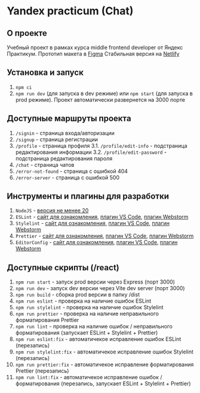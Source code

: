 # Yandex practicum (Chat)

## О проекте

Учебный проект в рамках курса middle frontend developer от Яндекс Практикум.
Прототип макета в [Figma](https://www.figma.com/design/Xzb7igEKbMxpGRLVTjDNJK/Yandex-practicum-Chat)
Стабильная версия на [Netlify](https://taupe-bunny-433444.netlify.app/)

## Установка и запуск

1. `npm ci`
2. `npm run dev` (для запуска в dev режиме) или `npm start` (для запуска в prod режиме).
   Проект автоматически развернется на 3000 порте

## Доступные маршруты проекта

1. `/signin` - страница входа/авторизации
2. `/signup` - страница регистрации
3. `/profile` - страница профиля
   3.1. `/profile/edit-info` - подстраница редактирования информации
   3.2. `/profile/edit-password` - подстраница редактирования пароля
4. `/chat` - страница чатов
5. `/error-not-found` - страница с ошибкой 404
6. `/error-server` - страница с ошибкой 500

## Инструменты и плагины для разработки

1. `NodeJS` - [версия не менее 20](https://nodejs.org/en/download/prebuilt-installer)
1. `ESLint` - [сайт для ознакомления](https://eslint.org/), [плагин VS Code](https://marketplace.visualstudio.com/items?itemName=dbaeumer.vscode-eslint), [плагин Webstorm](https://www.jetbrains.com/help/webstorm/eslint.html#ws_js_eslint_activate)
1. `Stylelint` - [сайт для ознакомления](https://stylelint.io/), [плагин VS Code](https://marketplace.visualstudio.com/items?itemName=stylelint.vscode-stylelint), [плагин Webstorm](https://www.jetbrains.com/help/webstorm/using-stylelint-code-quality-tool.html#ws_stylelint_configure)
1. `Prettier` - [сайт для ознакомления](https://prettier.io/), [плагин VS Code](https://marketplace.visualstudio.com/items?itemName=esbenp.prettier-vscode), [плагин Webstorm](https://www.jetbrains.com/help/webstorm/prettier.html#ws_prettier_install)
1. `EditorConfig` - [сайт для ознакомления](https://editorconfig.org/), [плагин VS Code](https://marketplace.visualstudio.com/items?itemName=EditorConfig.EditorConfig), [плагин Webstorm](https://www.jetbrains.com/help/webstorm/configuring-code-style.html#editorconfig)

## Доступные скрипты (/react)

1. `npm run start` - запуск prod версии через Express (порт 3000)
2. `npm run dev` - запуск dev версии через Vite dev server (порт 3000)
3. `npm run build` - сборка prod версии в папку /dist
4. `npm run eslint` - проверка на наличие ошибок ESLint
5. `npm run stylelint` - проверка на наличие ошибок Stylelint
6. `npm run prettier` - проверка на наличие неправильного форматирования Prettier
7. `npm run lint` - проверка на наличие ошибок / неправильного форматирования (запускает ESLint + Stylelint + Prettier)
8. `npm run eslint:fix` - автоматичекое исправление ошибок ESLint (перезапись)
9. `npm run stylelint:fix` - автоматичекое исправление ошибок Stylelint (перезапись)
10. `npm run prettier:fix` - автоматичекое исправление форматирования Prettier (перезапись)
11. `npm run lint:fix` - автоматичекое исправление ошибок / форматирования (перезапись, запускает ESLint + Stylelint + Prettier)
